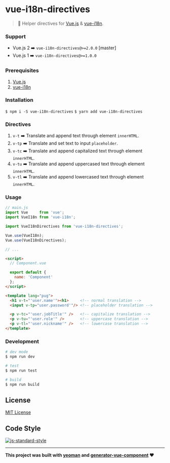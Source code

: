 # vue-i18n-directives

> :flags:  Helper directives for [Vue.js](https://vuejs.org/) & [vue-i18n](https://github.com/kazupon/vue-i18n).

### Support
* Vue.js 2 ➡️ `vue-i18n-directives@>=2.0.0` [master]
* Vue.js 1 ➡️ `vue-i18n-directives@>=1.0.0`

### Prerequisites
1. [Vue.js](https://github.com/vuejs/vue)
2. [vue-i18n](https://github.com/kazupon/vue-i18n)

### Installation
`$ npm i -S vue-i18n-directives`
`$ yarn add vue-i18n-directives`

### Directives
1. `v-t`  ➡️ Translate and append text through element `innerHTML`.
2. `v-tp` ➡️ Translate and set text to input `placeholder`.
3. `v-tc` ➡️ Translate and append capitalized text through element `innerHTML`.
4. `v-tu` ➡️ Translate and append uppercased text through element `innerHTML`.
5. `v-tl` ➡️ Translate and append lowercased text through element `innerHTML`.

### Usage
```javascript
// main.js
import Vue     from 'vue';
import VueI18n from 'vue-i18n';

import VueI18nDirectives from 'vue-i18n-directives';

Vue.use(VueI18n);
Vue.use(VueI18nDirectives);

// ...
```

```html
<script>
  // Component.vue

  export default {
    name: 'Component'
  };
</script>

<template lang="pug">
  <h1 v-t="'user.name'"><h1>     <!-- normal translation -->
  <input v-tp="user.password'"/> <!-- placeholder translation -->

  <p v-tc="'user.jobTitle'" />   <!-- capitalize translation -->
  <p v-tu="'user.role'" />       <!-- uppercase translation -->
  <p v-tl="'user.nickname'" />   <!-- lowercase translation -->
</template>

```

### Development

```bash
# dev mode
$ npm run dev

# test
$ npm run test

# build
$ npm run build
```

## License
[MIT License](https://github.com/ndelvalle/vue-i18n-directive/blob/master/LICENSE)

## Code Style
[![js-standard-style](https://cdn.rawgit.com/feross/standard/master/badge.svg)](http://standardjs.com)


___
**This project was built with [yeoman](http://yeoman.io/) and [generator-vue-component](https://github.com/ianaya89/generator-vue-component) ❤️**
